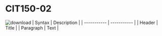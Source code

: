 # CIT150-02
![download](https://user-images.githubusercontent.com/83193213/229537987-2e89a7c9-7934-41be-a50b-c31c85e2a3aa.png)
| Syntax | Description |
| ----------- | ----------- |
| Header | Title |
| Paragraph | Text |
